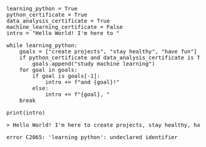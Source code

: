 <pre>learning_python = True
python_certificate = True
data_analysis_certificate = True
machine_learning_certificate = False
intro = "Hello World! I'm here to "

while learning_python:
    goals = ["create projects", "stay healthy", "have fun"]
    if python_certificate and data_analysis_certificate is True:
        goals.append("study machine learning")
    for goal in goals:
        if goal is goals[-1]:
            intro += f"and {goal}!"
        else:
            intro += f"{goal}, "
    break
    
print(intro)

> Hello World! I'm here to create projects, stay healthy, have fun, and study machine learning!

error C2065: 'learning_python': undeclared identifier</pre>
